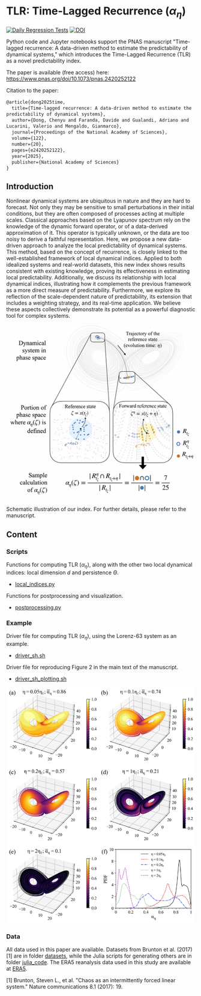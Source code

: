 # TLR: Time-Lagged Recurrence ($\alpha_\eta$)
[![Daily Regression Tests](https://github.com/ChenyuDongNUS/TLR/actions/workflows/daily-regression.yml/badge.svg)](https://github.com/ChenyuDongNUS/TLR/actions/workflows/daily-regression.yml)
[![DOI](https://img.shields.io/badge/DOI-10.1073%2Fpnas.2420252122-blue)](https://doi.org/10.1073/pnas.2420252122)

Python code and Jupyter notebooks support the PNAS manuscript "Time-lagged recurrence: A data-driven method to estimate the predictability of dynamical systems," which introduces the Time-Lagged Recurrence (TLR) as a novel predictability index.

The paper is available (free access) here: https://www.pnas.org/doi/10.1073/pnas.2420252122

Citation to the paper: 
```
@article{dong2025time,
  title={Time-lagged recurrence: A data-driven method to estimate the predictability of dynamical systems},
  author={Dong, Chenyu and Faranda, Davide and Gualandi, Adriano and Lucarini, Valerio and Mengaldo, Gianmarco},
  journal={Proceedings of the National Academy of Sciences},
  volume={122},
  number={20},
  pages={e2420252122},
  year={2025},
  publisher={National Academy of Sciences}
}
```

## Introduction

Nonlinear dynamical systems are ubiquitous in nature and they are hard to forecast. Not only they may be sensitive to small perturbations in their initial conditions, but they are often composed of processes acting at multiple scales. Classical approaches based on the Lyapunov spectrum rely on the knowledge of the dynamic forward operator, or of a data-derived approximation of it. This operator is typically unknown, or the data are too noisy to derive a faithful representation. Here, we propose a new data-driven approach to analyze the local predictability of dynamical systems. This method, based on the concept of recurrence, is closely linked to the well-established framework of local dynamical indices. Applied to both idealized systems and real-world datasets, this new index shows results consistent with existing knowledge, proving its effectiveness in estimating local predictability. Additionally, we discuss its relationship with local dynamical indices, illustrating how it complements the previous framework as a more direct measure of predictability. Furthermore, we explore its reflection of the scale-dependent nature of predictability, its extension that includes a weighting strategy, and its real-time application. We believe these aspects collectively demonstrate its potential as a powerful diagnostic tool for complex systems.

<img src="https://raw.githubusercontent.com/ChenyuDongNUS/TLR/main/figures/fig1_scheme.jpg" width="700">

Schematic illustration of our index. For further details, please refer to the manuscript.

## Content

### Scripts

Functions for computing TLR ($\alpha_\eta$), along with the other two local dynamical indices: local dimension $d$ and persistence $\Theta$.
* [local_indices.py](scripts/local_indices.py)

Functions for postprocessing and visualization.
* [postprocessing.py](scripts/postprocessing.py)

### Example

Driver file for computing TLR ($\alpha_\eta$), using the Lorenz-63 system as an example.
* [driver_sh.sh](example/driver_sh.sh)

Driver file for reproducing Figure 2 in the main text of the manuscript.
* [driver_sh_plotting.sh](example/driver_sh_plotting.sh)

<img src="https://raw.githubusercontent.com/ChenyuDongNUS/TLR/main/figures/fig2_attractor_pdf.jpg" width="700">

### Data

All data used in this paper are available. Datasets from Brunton et al. (2017) [1] are in folder [datasets](data/datasets), while the Julia scripts for generating others are in folder [julia_code](data/julia_code). The ERA5 reanalysis data used in this study are available at [ERA5](https://cds.climate.copernicus.eu/#!/search?text=ERA5&type=dataset).


[1] Brunton, Steven L., et al. "Chaos as an intermittently forced linear system." Nature communications 8.1 (2017): 19.

